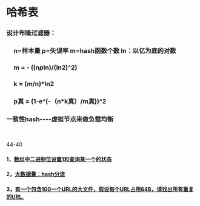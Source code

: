 # 哈希表
### 设计布隆过滤器：
### &nbsp;&nbsp;&nbsp;&nbsp;  	n=样本量    p=失误率   m=hash函数个数   ln：以亿为底的对数
	
### &nbsp;&nbsp;&nbsp;&nbsp;  		  m = - ((n*p*ln)/(ln2)^2)
	
### &nbsp;&nbsp;&nbsp;&nbsp;  		  k = (m/n)*ln2
	
### &nbsp;&nbsp;&nbsp;&nbsp;  		  p真 = (1-e^(-（n*k真）/m真))^2 

	
### 一致性hash----虚拟节点来做负载均衡
&emsp;
&emsp;

44-40
#### 1，[数组中二进制位设置1和查询某一个的状态](https://github.com/sihaihou/algorithm/blob/master/src/com/reyco/algorithm/hash/Test1.java)
#### 2，[大数据量：hash分流](https://github.com/sihaihou/algorithm/blob/master/src/com/reyco/algorithm/hash/Test2.java)
#### 3，[有一个包含100一个URL的大文件，假设每个URL占用64B，请找出所有重复的URL.](https://github.com/sihaihou/algorithm/blob/master/src/com/reyco/algorithm/hash/Test3.java)
